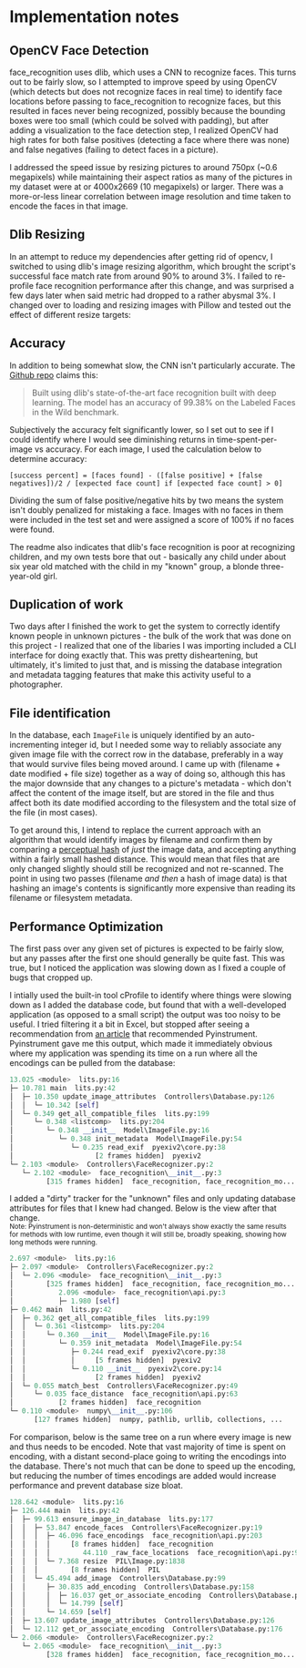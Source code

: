 # Implementation notes
## OpenCV Face Detection
face_recognition uses dlib, which uses a CNN to recognize faces. This turns out to be fairly slow, so I attempted to improve speed by using OpenCV (which detects but does not recognize faces in real time) to identify face locations before passing to face_recognition to recognize faces, but this resulted in faces never being recognized, possibly because the bounding boxes were too small (which could be solved with padding), but after adding a visualization to the face detection step, I realized OpenCV had high rates for both false positives (detecting a face where there was none) and false negatives (failing to detect faces in a picture). 

I addressed the speed issue by resizing pictures to around 750px (~0.6 megapixels) while maintaining their aspect ratios as many of the pictures in my dataset were at or 4000x2669 (10 megapixels) or larger. There was a more-or-less linear correlation between image resolution and time taken to encode the faces in that image.

## Dlib Resizing
In an attempt to reduce my dependencies after getting rid of opencv, I switched to using dlib's image resizing algorithm, which brought the script's successful face match rate from around 90% to around 3%. I failed to re-profile face recognition performance after this change, and was surprised a few days later when said metric had dropped to a rather abysmal 3%. I changed over to loading and resizing images with Pillow and tested out the effect of different resize targets: 

## Accuracy
In addition to being somewhat slow, the CNN isn't particularly accurate. The [Github repo](https://github.com/ageitgey/face_recognition) claims this:
> Built using dlib's state-of-the-art face recognition built with deep learning. The model has an accuracy of 99.38% on the Labeled Faces in the Wild benchmark.

Subjectively the accuracy felt significantly lower, so I set out to see if I could identify where I would see diminishing returns in time-spent-per-image vs accuracy. For each image, I used the calculation below to determine accuracy:

```
[success percent] = [faces found] - ([false positive] + [false negatives])/2 / [expected face count] if [expected face count] > 0]
```
Dividing the sum of false positive/negative hits by two means the system isn't doubly penalized for mistaking a face. Images with no faces in them were included in the test set and were assigned a score of 100% if no faces were found.

The readme also indicates that dlib's face recognition is poor at recognizing children, and my own tests bore that out - basically any child under about six year old matched with the child in my "known" group, a blonde three-year-old girl.


## Duplication of work
Two days after I finished the work to get the system to correctly identify known people in unknown pictures - the bulk of the work that was done on this project - I realized that one of the libaries I was importing included a CLI interface for doing exactly that. This was pretty disheartening, but ultimately, it's limited to just that, and is missing the database integration and metadata tagging features that make this activity useful to a photographer.

## File identification
In the database, each `ImageFile` is uniquely identified by an auto-incrementing integer id, but I needed some way to reliably associate any given image file with the correct row in the database, preferably in a way that would survive files being moved around. I came up with (filename + date modified + file size) together as a way of doing so, although this has the major downside that any changes to a picture's metadata - which don't affect the content of the image itself, but are stored in the file and thus affect both its date modified according to the filesystem and the total size of the file (in most cases).

To get around this, I intend to replace the current approach with an algorithm that would identify images by filename and confirm them by comparing a [perceptual hash](https://pypi.org/project/ImageHash/) of *just* the image data, and accepting anything within a fairly small hashed distance. This would mean that files that are only changed slightly should still be recognized and not re-scanned. The point in using two passes (filename *and then* a hash of image data) is that hashing an image's contents is significantly more expensive than reading its filename or filesystem metadata.

## Performance Optimization
The first pass over any given set of pictures is expected to be fairly slow, but any passes after the first one should generally be quite fast. This was true, but I noticed the application was slowing down as I fixed a couple of bugs that cropped up.

I intially used the built-in tool cProfile to identify where things were slowing down as I added the database code, but found that with a well-developed application (as opposed to a small script) the output was too noisy to be useful. I tried filtering it a bit in Excel, but stopped after seeing a recommendation from [an article](https://pythonspeed.com/articles/beyond-cprofile/) that recommended Pyinstrument. Pyinstrument gave me this output, which made it immediately obvious where my application was spending its time on a run where all the encodings can be pulled from the database:
```py
13.025 <module>  lits.py:16
├─ 10.781 main  lits.py:42
│  ├─ 10.350 update_image_attributes  Controllers\Database.py:126
│  │  └─ 10.342 [self]  
│  └─ 0.349 get_all_compatible_files  lits.py:199
│     └─ 0.348 <listcomp>  lits.py:204
│        └─ 0.348 __init__  Model\ImageFile.py:16
│           └─ 0.348 init_metadata  Model\ImageFile.py:54
│              └─ 0.235 read_exif  pyexiv2\core.py:38
│                    [2 frames hidden]  pyexiv2
└─ 2.103 <module>  Controllers\FaceRecognizer.py:2
   └─ 2.102 <module>  face_recognition\__init__.py:3
         [315 frames hidden]  face_recognition, face_recognition_mo...
```
I added a "dirty" tracker for the "unknown" files and only updating database attributes for files that I knew had changed. Below is the view after that change.  
<sub>Note: Pyinstrument is non-deterministic and won't always show exactly the same results for methods with low runtime, even though it will still be, broadly speaking, showing how long methods were running.<sub>

```py
2.697 <module>  lits.py:16
├─ 2.097 <module>  Controllers\FaceRecognizer.py:2
│  └─ 2.096 <module>  face_recognition\__init__.py:3
│        [325 frames hidden]  face_recognition, face_recognition_mo...
│           2.096 <module>  face_recognition\api.py:3
│           ├─ 1.980 [self]  
├─ 0.462 main  lits.py:42
│  ├─ 0.362 get_all_compatible_files  lits.py:199
│  │  └─ 0.361 <listcomp>  lits.py:204
│  │     └─ 0.360 __init__  Model\ImageFile.py:16
│  │        └─ 0.359 init_metadata  Model\ImageFile.py:54
│  │           ├─ 0.244 read_exif  pyexiv2\core.py:38
│  │           │     [5 frames hidden]  pyexiv2
│  │           └─ 0.110 __init__  pyexiv2\core.py:14
│  │                 [2 frames hidden]  pyexiv2
│  └─ 0.055 match_best  Controllers\FaceRecognizer.py:49
│     └─ 0.035 face_distance  face_recognition\api.py:63
│           [2 frames hidden]  face_recognition
└─ 0.110 <module>  numpy\__init__.py:106
      [127 frames hidden]  numpy, pathlib, urllib, collections, ...
```

For comparison, below is the same tree on a run where every image is new and thus needs to be encoded. Note that vast majority of time is spent on encoding, with a distant second-place going to writing the encodings into the database. There's not much that can be done to speed up the encoding, but reducing the number of times encodings are added would increase performance and prevent database size bloat.

```py
128.642 <module>  lits.py:16
├─ 126.444 main  lits.py:42
│  ├─ 99.613 ensure_image_in_database  lits.py:177
│  │  ├─ 53.847 encode_faces  Controllers\FaceRecognizer.py:19
│  │  │  ├─ 46.096 face_encodings  face_recognition\api.py:203
│  │  │  │     [8 frames hidden]  face_recognition
│  │  │  │        44.110 _raw_face_locations  face_recognition\api.py:92
│  │  │  └─ 7.368 resize  PIL\Image.py:1838
│  │  │        [8 frames hidden]  PIL
│  │  └─ 45.494 add_image  Controllers\Database.py:99
│  │     ├─ 30.835 add_encoding  Controllers\Database.py:158
│  │     │  ├─ 16.037 get_or_associate_encoding  Controllers\Database.py:176
│  │     │  └─ 14.799 [self]  
│  │     └─ 14.659 [self]  
│  ├─ 13.607 update_image_attributes  Controllers\Database.py:126
│  └─ 12.112 get_or_associate_encoding  Controllers\Database.py:176
└─ 2.066 <module>  Controllers\FaceRecognizer.py:2
   └─ 2.065 <module>  face_recognition\__init__.py:3
         [328 frames hidden]  face_recognition, face_recognition_mo...
```
